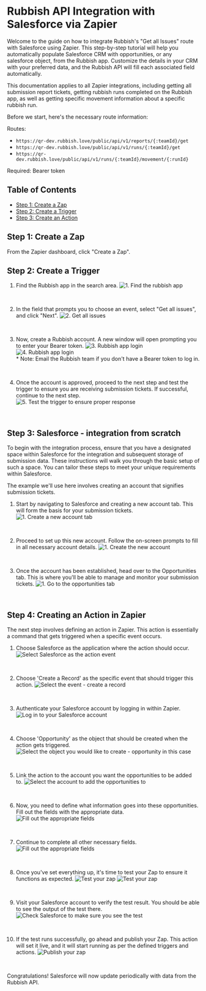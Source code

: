 # Rubbish API Integration with Salesforce via Zapier

Welcome to the guide on how to integrate Rubbish's "Get all Issues" route with Salesforce using Zapier. This step-by-step tutorial will help you automatically populate Salesforce CRM with opportunities, or any salesforce object, from the Rubbish app. Customize the details in your CRM with your preferred data, and the Rubbish API will fill each associated field automatically.

This documentation applies to all Zapier integrations, including getting all submission report tickets, getting rubbish runs completed on the Rubbish app, as well as getting specific movement information about a specific rubbish run.

Before we start, here's the necessary route information:

Routes:

- `https://qr-dev.rubbish.love/public/api/v1/reports/{:teamId}/get`
- `https://qr-dev.rubbish.love/public/api/v1/runs/{:teamId}/get`
- `https://qr-dev.rubbish.love/public/api/v1/runs/{:teamId}/movement/{:runId}`

Required: Bearer token

## Table of Contents

- [Step 1: Create a Zap](#create-zap)
- [Step 2: Create a Trigger](#create-trigger)
- [Step 3: Create an Action](#create-action)

<a name="create-zap"></a>

## Step 1: Create a Zap

From the Zapier dashboard, click "Create a Zap".

<a name="create-trigger"></a>

## Step 2: Create a Trigger

1. Find the Rubbish app in the search area.
   ![1. Find the rubbish app](../Rubbish-APIs/screenshots/step1.png)

<br/>

2. In the field that prompts you to choose an event, select "Get all issues", and click "Next".
   ![2. Get all issues](../Rubbish-APIs/screenshots/step2.png)

<br/>

3. Now, create a Rubbish account. A new window will open prompting you to enter your Bearer token.
   ![3. Rubbish app login](../Rubbish-APIs/screenshots/step3.png)
   ![4. Rubbish app login](../Rubbish-APIs/screenshots/step4.png)
   <br>\* Note: Email the Rubbish team if you don't have a Bearer token to log in.

<br/>

4. Once the account is approved, proceed to the next step and test the trigger to ensure you are receiving submission tickets. If successful, continue to the next step.
   ![5. Test the trigger to ensure proper response](../Rubbish-APIs/screenshots/step5.png)

<br/>

<a name="create-action"></a>

## Step 3: Salesforce - integration from scratch

To begin with the integration process, ensure that you have a designated space within Salesforce for the integration and subsequent storage of submission data. These instructions will walk you through the basic setup of such a space. You can tailor these steps to meet your unique requirements within Salesforce.

The example we'll use here involves creating an account that signifies submission tickets.

1. Start by navigating to Salesforce and creating a new account tab. This will form the basis for your submission tickets.
   ![1. Create a new account tab](../Rubbish-APIs/screenshots/Salesforce-1.png)

<br/>

2. Proceed to set up this new account. Follow the on-screen prompts to fill in all necessary account details.
   ![1. Create the new account](../Rubbish-APIs/screenshots/Salesforce-2.png)

<br/>

3. Once the account has been established, head over to the Opportunities tab. This is where you'll be able to manage and monitor your submission tickets.
   ![1. Go to the opportunities tab](../Rubbish-APIs/screenshots/Salesforce-3.png)

<br/>

## Step 4: Creating an Action in Zapier

The next step involves defining an action in Zapier. This action is essentially a command that gets triggered when a specific event occurs.

1.  Choose Salesforce as the application where the action should occur.
    ![Select Salesforce as the action event](../Rubbish-APIs/screenshots/ZapSal-1.png)

<br/>

2.  Choose 'Create a Record' as the specific event that should trigger this action.
    ![Select the event - create a record](../Rubbish-APIs/screenshots/ZapSal-2.png)

<br/>

3.  Authenticate your Salesforce account by logging in within Zapier.
    ![Log in to your Salesforce account](../Rubbish-APIs/screenshots/ZapSal-3.png)

<br/>

4.  Choose 'Opportunity' as the object that should be created when the action gets triggered.
    ![Select the object you would like to create - opportunity in this case](../Rubbish-APIs/screenshots/ZapSal-4.png)

<br/>

5.  Link the action to the account you want the opportunities to be added to.
    ![Select the account to add the opportunities to](../Rubbish-APIs/screenshots/ZapSal-5.png)

<br/>

6.  Now, you need to define what information goes into these opportunities. Fill out the fields with the appropriate data.
    ![Fill out the appropriate fields](../Rubbish-APIs/screenshots/ZapSal-6.png)

<br/>

7.  Continue to complete all other necessary fields.
    ![Fill out the appropriate fields](../Rubbish-APIs/screenshots/ZapSal-7.png)

<br/>

8.  Once you've set everything up, it's time to test your Zap to ensure it functions as expected.
    ![Test your zap](../Rubbish-APIs/screenshots/ZapSal-8.png)
    ![Test your zap](../Rubbish-APIs/screenshots/ZapSal-9.png)

<br/>

9. Visit your Salesforce account to verify the test result. You should be able to see the output of the test there.
    ![Check Salesforce to make sure you see the test](../Rubbish-APIs/screenshots/ZapSal-10.png)

<br/>

10. If the test runs successfully, go ahead and publish your Zap. This action will set it live, and it will start running as per the defined triggers and actions.
    ![Publish your zap](../Rubbish-APIs/screenshots/ZapSal-11.png)

<br/>

Congratulations! Salesforce will now update periodically with data from the Rubbish API.
